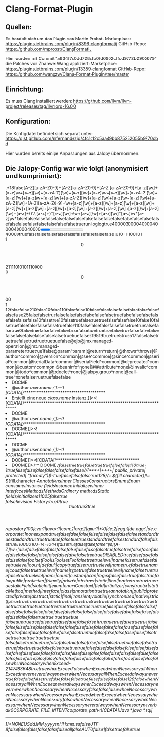 # Clang-Format-Plugin
## Quellen:
Es handelt sich um das Plugin von Martin Probst.
Marketplace:    https://plugins.jetbrains.com/plugin/8396-clangformatij
GitHub-Repo:    https://github.com/mprobst/ClangFormatIJ

Hier wurden mit Commit "a834f7c0dd728cfb0fd6902cffcd9772b2905679" die Patches von Zhanwei Wang appliziert:
Marketplace:    https://plugins.jetbrains.com/plugin/13359-clangformat
GitHub-Repo:    https://github.com/wangzw/Clang-Format-Plugin/tree/master

## Einrichtung:
Es muss Clang installiert werden: https://github.com/llvm/llvm-project/releases/tag/llvmorg-16.0.0

## Konfiguration:
Die Konfigdatei befindet sich separat unter: https://gist.github.com/mfernandezig/4fc1c12c5aa49bb875252055b9770cbd

Hier wurden bereits einige Anpassungen aus Jalopy übernommen.

## Die Jalopy-Config war wie folgt (anonymisiert und komprimiert):

<?xml version="1.0" encoding="UTF-8"?><jalopy vendor="triemax" version="45"><profile name="default"><aliases><alias>.*</alias></aliases><java><general><compliance><version>18</version></compliance></general><inspector><enable>false</enable><naming><classes><abstract>[A-Z][a-zA-Z0-9]+</abstract><general>[A-Z][a-zA-Z0-9]+</general><inner>[A-Z][a-zA-Z0-9]+</inner></classes><fields><default>[a-z][\w]+</default><defaultFinal>[a-z]\w+</defaultFinal><defaultStatic>[a-z][\w]+</defaultStatic><defaultStaticFinal>[a-zA-Z][\w]+</defaultStaticFinal><private>[a-z][\w]+</private><privateFinal>[a-z]\w+</privateFinal><privateStatic>[a-z][\w]+</privateStatic><privateStaticFinal>[a-zA-Z][\w]+</privateStaticFinal><protected>[a-z][\w]+</protected><protectedFinal>[a-z]\w+</protectedFinal><protectedStatic>[a-z][\w]+</protectedStatic><protectedStaticFinal>[a-zA-Z][\w]+</protectedStaticFinal><public>[a-z][\w]+</public><publicFinal>[a-z]\w+</publicFinal><publicStatic>[a-z][\w]+</publicStatic><publicStaticFinal>[a-zA-Z][\w]+</publicStaticFinal></fields><interfaces>[A-Z][a-zA-Z0-9]+</interfaces><labels>\w+</labels><methods><default>[a-z][\w]+</default><defaultStatic>[a-z][\w]+</defaultStatic><defaultStaticFinal>[a-z][\w]+</defaultStaticFinal><private>[a-z][\w]+</private><privateStatic>[a-z][\w]+</privateStatic><privateStaticFinal>[a-z][\w]+</privateStaticFinal><protected>[a-z][\w]+</protected><protectedStatic>[a-z][\w]+</protectedStatic><protectedStaticFinal>[a-z][\w]+</protectedStaticFinal><public>[a-z][\w]+</public><publicStatic>[a-z][\w]+</publicStatic><publicStaticFinal>[a-z][\w]+</publicStaticFinal></methods><packages>[a-z]+(?:\.[a-z]+)*</packages><parameters><default>[a-z][\w]+</default><exception>\w+</exception><final>[a-z][\w]+</final></parameters><variables><local>[a-z][\w]*</local><localFinal>[a-z]\w*</localFinal><loop>[a-z]\w*</loop></variables></naming><tips><addCommentForCollections>false</addCommentForCollections><adhereToNamingConvention>false</adhereToNamingConvention><alwaysOverrideHashCode>false</alwaysOverrideHashCode><avoidThreadGroups>false</avoidThreadGroups><avoidVariableShadowing>false</avoidVariableShadowing><declareCollectionComment>false</declareCollectionComment><dontIgnoreExceptions>false</dontIgnoreExceptions><dontSubstituteObjectEquals>false</dontSubstituteObjectEquals><exceedLineLength>false</exceedLineLength><exceedLineLengthDisableWithinPragma>false</exceedLineLengthDisableWithinPragma><neverDeclareException>false</neverDeclareException><neverDeclareThrowable>false</neverDeclareThrowable><neverInvokeWaitOutsideLoop>false</neverInvokeWaitOutsideLoop><neverReturnZeroArrays>false</neverReturnZeroArrays><neverUseEmptyFinally>false</neverUseEmptyFinally><obeyContractEquals>false</obeyContractEquals><overrideToString>false</overrideToString><referToObjectsByInterface>false</referToObjectsByInterface><replaceStructureWithClass>false</replaceStructureWithClass><stringLiterallI18n>false</stringLiterallI18n><useInterfaceOnlyForTypes>false</useInterfaceOnlyForTypes><wrongCollectionComment>false</wrongCollectionComment></tips></inspector><logging><enable>true</enable><file>run.log</file><type>log</type></logging><messages><autoShow>true</autoShow><priority><general>40000</general><inspector>30000</inspector><parser>40000</parser><parserJavadoc>40000</parserJavadoc><printer>40000</printer><printerJavadoc>40000</printerJavadoc><progress>30000</progress><transform>40000</transform></priority><showStackTrace>true</showStackTrace></messages><printer><alignment><arrayInit>false</arrayInit><methodCallChain>false</methodCallChain><nestedMethodCallChain>false</nestedMethodCallChain><parameterMethodDeclaration>false</parameterMethodDeclaration><ternaryOperator>false</ternaryOperator><variableAssignment>false</variableAssignment><variableIdentifier>false</variableIdentifier></alignment><annotation><insert>false</insert><patterns/></annotation><blanklines><abstractNone>false</abstractNone><after><annotation>1</annotation><assign>0</assign><block>1</block><braceLeft>0</braceLeft><braceLeftClass>-1</braceLeftClass><braceLeftMethod>-1</braceLeftMethod><braceLeftNewline>0</braceLeftNewline><class>0</class><comment><separator>1</separator></comment><declaration>0</declaration><enum>1</enum><footer>1</footer><header>0</header><imports>2</imports><interface>1</interface><method>1</method><package>1</package><sqlj>1</sqlj></after><before><annotation>0</annotation><block>1</block><braceRight>0</braceRight><caseBlock>1</caseBlock><class>0</class><comment><javadoc>1</javadoc><multiline>1</multiline><separator>1</separator><singleline>0</singleline></comment><controlStatement>0</controlStatement><declaration>0</declaration><enum>0</enum><footer>0</footer><header>0</header><interface>0</interface><method>0</method><section>1</section><sqlj>1</sqlj></before><headerKeepUpTo>2</headerKeepUpTo><ignoreSwitchBlock>false</ignoreSwitchBlock><ignoreSwitchBreak>false</ignoreSwitchBreak><keepUpTo>2</keepUpTo></blanklines><braces><anonInner><indentSizeBeforeLeft>1</indentSizeBeforeLeft><indentSizeBeforeRight>0</indentSizeBeforeRight><lineBreakLeft>false</lineBreakLeft></anonInner><array><indentSizeBeforeLeft>1</indentSizeBeforeLeft><indentSizeBeforeRight>0</indentSizeBeforeRight><lineBreakLeft>false</lineBreakLeft></array><catch><indentSizeAfterRight>1</indentSizeAfterRight><indentSizeBeforeLeft>1</indentSizeBeforeLeft><indentSizeBeforeRight>0</indentSizeBeforeRight><lineBreakLeft>false</lineBreakLeft><lineBreakRight>false</lineBreakRight></catch><class><indentSizeBeforeLeft>1</indentSizeBeforeLeft><indentSizeBeforeRight>0</indentSizeBeforeRight><lineBreakLeft>false</lineBreakLeft></class><comment><class>false</class><ctor>false</ctor><for>false</for><ifElse>false</ifElse><interface>false</interface><method>false</method><switch>false</switch><synchronized>false</synchronized><threshold>25</threshold><tryCatchFinally>false</tryCatchFinally><while>false</while></comment><compact><arrayInit>true</arrayInit><ctor>false</ctor><else>false</else><elseIf>false</elseIf><enum>false</enum><enumConstant>false</enumConstant><if>false</if><lambda>true</lambda><method>false</method><singleIf>false</singleIf><throwAndReturn>false</throwAndReturn></compact><empty><cuddle>false</cuddle><insertStatement>false</insertStatement><obeyBraceStyle>false</obeyBraceStyle><obeyBraceStyleArray>false</obeyBraceStyleArray></empty><enum><indentSizeBeforeLeft>1</indentSizeBeforeLeft><indentSizeBeforeRight>0</indentSizeBeforeRight><lineBreakLeft>false</lineBreakLeft></enum><globalStyle>true</globalStyle><initializer><indentSizeBeforeLeft>1</indentSizeBeforeLeft><indentSizeBeforeRight>0</indentSizeBeforeRight><lineBreakLeft>false</lineBreakLeft></initializer><insert><doWhile>true</doWhile><for>false</for><ifElse>true</ifElse><singleIf>true</singleIf><singleLine>false</singleLine><switch>false</switch><while>false</while></insert><lambda><indentSizeBeforeLeft>1</indentSizeBeforeLeft><indentSizeBeforeRight>0</indentSizeBeforeRight><lineBreakLeft>false</lineBreakLeft></lambda><method><indentSizeBeforeLeft>1</indentSizeBeforeLeft><indentSizeBeforeRight>0</indentSizeBeforeRight><lineBreakLeft>false</lineBreakLeft></method><remove><block>true</block><doWhile>false</doWhile><for>false</for><ifElse>false</ifElse><singleIf>false</singleIf><switch>true</switch><while>false</while></remove><statement><indentSizeAfterRight>1</indentSizeAfterRight><indentSizeBeforeLeft>1</indentSizeBeforeLeft><indentSizeBeforeRight>0</indentSizeBeforeRight><lineBreakLeft>false</lineBreakLeft><lineBreakRight>false</lineBreakRight></statement><treatDifferent><methodClass>false</methodClass><methodClassIfWrapped>false</methodClassIfWrapped><statementWrapped>false</statementWrapped></treatDifferent></braces><chunks><blankLines>true</blankLines><comments>true</comments><wrap>false</wrap></chunks><comments><format><multiLine>false</multiLine><singleLine>true</singleLine></format><javadoc><blankLines><xdoclet>0</xdoclet></blankLines><blockTagsShort>false</blockTagsShort><check><description><enabled>true</enabled><firstSentence>false</firstSentence><onlyWhenGenerate>false</onlyWhenGenerate><onlyWhenNoSee>false</onlyWhenNoSee><onlyWhenParamOrReturn>false</onlyWhenParamOrReturn><useReturnDescription>false</useReturnDescription></description><ignoreRuntimeExceptions>true</ignoreRuntimeExceptions><innerclass>true</innerclass><keepThrowsTags>true</keepThrowsTags><suppressWhenSee>false</suppressWhenSee><tags><enabled>true</enabled><missingDescription>false</missingDescription><missingTags>false</missingTags><onlyWhenGenerate>false</onlyWhenGenerate><onlyWhenParamOrReturn>false</onlyWhenParamOrReturn><useDescription>false</useDescription></tags><throwsTags>false</throwsTags></check><classShort>false</classShort><compact><attribute>false</attribute></compact><enumShort>false</enumShort><failOnError>true</failOnError><fieldsShort>true</fieldsShort><generate><bean>false</bean><class>519</class><constructor>519</constructor><enabled>true</enabled><excludeOverride>true</excludeOverride><exclusions/><field>5</field><formatBeanProperty>true</formatBeanProperty><method>517</method><seeTag>false</seeTag><useExisting>false</useExisting></generate><html><indent>true</indent><verify>true</verify></html><methodsShort>false</methodsShort><normalizeWhitespace>true</normalizeWhitespace><parseComments>true</parseComments><removePreformattedStar>true</removePreformattedStar><tags><align>true</align><alignAttributes>false</alignAttributes><custom><html/><inline/><standard>@ejb</standard><xdoclet>@jmx.managed-operation|@jmx.managed-parameter</xdoclet></custom><group>true</group><indent>true</indent><innerSpacing>1</innerSpacing><methodTypeParams>false</methodTypeParams><order>@param^param|@return^return|@throws^throws|@author^common|@version^common|@see^common|@since^common|@serial^common|@serialData^common|@serialField^common|@deprecated^common|@custom^common|@beaninfo^none|@@attribute^none|@invalid^common|@todo^common|@xdoclet^none|@jalopy.group^none|@call-tree^none</order><removeMisused>false</removeMisused><sort>true</sort><sortAttributes>true</sortAttributes><sortXDoclet>false</sortXDoclet><spelling>false</spelling></tags><templates><class><![CDATA[/********************************************************************
* DOCME
* @author $user.name$
  */]]></class><constructor><bottom><![CDATA[ */]]></bottom><exception><![CDATA[ * @throws $exception.type$ DOCME]]></exception><param><![CDATA[ * @param $param.name$ DOCME]]></param><top><![CDATA[/***************************************
* Erstellt eine neue $class.name$ Instanz.]]></top></constructor><enum><![CDATA[/********************************************************************
* DOCME
* @author $user.name$
  */]]></enum><getter><bottom><![CDATA[ */]]></bottom><exception><![CDATA[ * @throws $exception.type$ DOCME]]></exception><param><![CDATA[ * @param $param.name$ DOCME]]></param><return><![CDATA[ * @return DOCME]]></return><top><![CDATA[/***************************************
* DOCME]]></top></getter><interface><![CDATA[/********************************************************************
* DOCME
* @author $user.name$
  */]]></interface><method><bottom><![CDATA[ */]]></bottom><exception><![CDATA[ * @throws $exception.type$ DOCME]]></exception><param><![CDATA[ * @param $param.name$ DOCME]]></param><return><![CDATA[ * @return DOCME]]></return><top><![CDATA[/***************************************
* DOCME]]></top></method><setter><bottom><![CDATA[ */]]></bottom><exception><![CDATA[ * @throws $exception.type$ DOCME]]></exception><param><![CDATA[ * @param $param.name$ DOCME]]></param><top><![CDATA[/***************************************
* DOCME]]></top></setter><variable>/** DOCME */</variable></templates><transform>false</transform><wrap><after><delim><class>true</class><ctor>true</ctor><field>false</field><interface>true</interface><method>true</method></delim></after><inline>false</inline><keepNewline>false</keepNewline><lineLength>110</lineLength></wrap></javadoc><keepFirstColumnAsIs>true</keepFirstColumnAsIs><moveAfterBrace>-1</moveAfterBrace><reflow><multiLine>true</multiLine><singeLine>false</singeLine></reflow><remove><javadoc><all>false</all><enable>false</enable><pattern/></javadoc><multiLine><all>false</all><enable>false</enable><pattern/></multiLine><singleLine><all>false</all><enable>false</enable><pattern>//(\*\*\*+|\+\+\++| public| private| protected| &quot;friendly&quot;)$</pattern></singleLine></remove><separator><fillCharacter>-</fillCharacter><insert>true</insert><insertAccess>false</insertAccess><insertMethodRecursive>false</insertMethodRecursive><insertMethods>false</insertMethods><insertRecursive>true</insertRecursive><length>128</length><methodTemplate>//~ ${fill.character}*</methodTemplate><staticMethodTemplate>//~ ${fill.character}*</staticMethodTemplate><template>//~ ${description} ${fill.character}*</template><text><annotation>Annotations</annotation><class>Inner Classes</class><constructor>Constructors</constructor><enum>Enums</enum><enumConstant>Enum constants</enumConstant><field>Instance fields</field><initializer>Instance initializers</initializer><interface>Inner Interfaces</interface><method>Methods</method><methodStatic>Methods</methodStatic><ordinary>Ordinary methods</ordinary><static>Static fields/initializers</static></text></separator><wrap><lineLength>110</lineLength><minSpace>25</minSpace><multiLine>false</multiLine><singleLine>true</singleLine></wrap></comments><environment/><footer><keepTags>false</keepTags><keys>Revision History:</keys><override>true</override><smartMode>0</smartMode><text/><use>true</use></footer><header><keepTags>true</keepTags><keys/><override>true</override><smartMode>3</smartMode><text><![CDATA[//#***************************************************************************
//# CORPORATE_NAME Source File: $file.name$
//# Copyright (c) 1996-$date.year$ by CORPORATE_NAME
//# All rights reserved.
//#***************************************************************************]]></text><use>true</use></header><imports><classRepositoryDirectory>repository</classRepositoryDirectory><grouping><defaultDepth>100</defaultDepth><packages>java:1|javax:1|com:2|org:2|gnu:1|*:0|de:2|egg:1|de.egg:1|de.corporate:1</packages><static>none</static></grouping><policy>expand</policy><sort>true</sort><useCustomImplementation>false</useCustomImplementation></imports><indentation><align><anonInnerClass>false</anonInnerClass><arrayInitializers>false</arrayInitializers><assert>false</assert><endlineComment>false</endlineComment><enumConstant>false</enumConstant><lambda>false</lambda><parenthesesRight>false</parenthesesRight></align><arrayInit>standard</arrayInit><blockBody>true</blockBody><callArgs>standard</callArgs><caseBody>true</caseBody><caseFromSwitch>true</caseFromSwitch><classBody>true</classBody><continuation><block>true</block><operator>false</operator><parameter>true</parameter><return>true</return></continuation><declParams>standard</declParams><dottedExpr>true</dottedExpr><firstColumnComments>false</firstColumnComments><general>standard</general><increaseHotSpots>false</increaseHotSpots><label>false</label><methodBody>true</methodBody><sizes><bigGapIndent>8</bigGapIndent><braceCuddled>1</braceCuddled><braceLeft>0</braceLeft><braceRight>0</braceRight><braceRightAfter>0</braceRightAfter><continuation>0</continuation><deep>100</deep><extends>-1</extends><general>4</general><implements>-1</implements><leading>0</leading><tabs>4</tabs><throws>4</throws><trailingComment>1</trailingComment></sizes><tabs><comments>false</comments><enable>true</enable><onlyLeading>false</onlyLeading></tabs><ternaryOperand>false</ternaryOperand></indentation><misc><arrayBracketsAfterIdent>false</arrayBracketsAfterIdent><booleanGetter>^(is)[A-Z]\w+</booleanGetter><callTree>false</callTree><insertExpressionParentheses>false</insertExpressionParentheses><insertImplicitConstructor>false</insertImplicitConstructor><insertLoggingConditional>false</insertLoggingConditional><insertOverride>false</insertOverride><insertParameterFinal>false</insertParameterFinal><insertParen><return>false</return><throw>false</throw></insertParen><insertQualifier>false</insertQualifier><insertSerialID><addComment>true</addComment><addDefault>false</addDefault></insertSerialID><insertTrailingNewline>true</insertTrailingNewline><insertUID>false</insertUID><insertVariableFinal>false</insertVariableFinal><javadocOnly>false</javadocOnly><keepSameLine><else>false</else><elseIf>false</elseIf><if>false</if><singleIf>false</singleIf><throwAndReturn>false</throwAndReturn></keepSameLine><removeParameterFinal>false</removeParameterFinal><removeQualifier>false</removeQualifier><removeRedundantModifier>false</removeRedundantModifier><requireBeanPropertyField>true</requireBeanPropertyField><splitMultiVariables>true</splitMultiVariables><thisQualifier>DISABLED</thisQualifier></misc><searchAndReplace><javadoc>true</javadoc><multiLine>false</multiLine><patterns><![CDATA[(?m)\bTODO\s*:?\s*DOCUMENT(\s*ME)?!?
DOCME]]></patterns><singleLine>false</singleLine><stringLiteral>false</stringLiteral></searchAndReplace><sorting><declaration><bean><enable>false</enable><keepTogether>false</keepTogether><order>foo|getFoo|isFoo|setFoo</order></bean><class><enable>false</enable><level>true</level><name>true</name><order>level|name</order></class><constructor><copy>false</copy><count>true</count><default>false</default><enable>false</enable><level>true</level><order>level|count|default|copy</order></constructor><enable>true</enable><enum><enable>false</enable><level>true</level><name>true</name><order>level|name</order></enum><enumConstant><count>true</count><enable>false</enable><name>true</name><order>name|count</order></enumConstant><field><enable>false</enable><level>true</level><name>true</name><order>level|name|type</order><type>true</type></field><interface><enable>false</enable><level>true</level><name>true</name><order>level|name</order></interface><method><bean>false</bean><count>true</count><custom>true</custom><enable>false</enable><level>true</level><name>true</name><order>level|name|count|custom|bean|regex</order><regex><enable>false</enable><order/></regex><static>false</static></method><modifier><abstract>true</abstract><final>false</final><friendly>true</friendly><native>false</native><order>public|protected|friendly|private|abstract|static|final|native</order><private>true</private><protected>true</protected><public>true</public><static>true</static></modifier><order>staticField|staticInit|enum|enumConstant|field|initializer|constructor|staticMethod|method|interface|class|annotation</order></declaration><modifier><annotation>true</annotation><enable>true</enable><order>annotation|public|protected|private|abstract|static|final|transient|volatile|synchronized|native|strictfp</order></modifier></sorting><whitespace><after><ampersand><typeParam>true</typeParam></ampersand><colon><assert>true</assert><conditional>true</conditional><for>true</for><label>true</label></colon><comma><annotationArrayInit>true</annotationArrayInit><annotationMember>true</annotationMember><arrayInit>true</arrayInit><creatorCall>true</creatorCall><ctorCall>true</ctorCall><ctorDecl>true</ctorDecl><enumConstant>true</enumConstant><enumConstantArgument>true</enumConstantArgument><extends>true</extends><forInit>true</forInit><forUpdate>true</forUpdate><implements>true</implements><lambda>true</lambda><methodCall>true</methodCall><methodDecl>true</methodDecl><multiField>true</multiField><multiVar>true</multiVar><throwsCtor>true</throwsCtor><throwsMethod>true</throwsMethod><typeArgument>true</typeArgument><typeParam>true</typeParam><typeRef>true</typeRef></comma><ellipsis>true</ellipsis><lbrace><annotation>true</annotation><arrayInit>true</arrayInit><compactedBraces>true</compactedBraces></lbrace><lbracket><arrayAccess>false</arrayAccess><arrayCreator>false</arrayCreator><typeArgument>false</typeArgument><typeParam>false</typeParam><typeReference>false</typeReference></lbracket><lparen><annotationMember>false</annotationMember><catch>false</catch><creatorCall>false</creatorCall><ctorCall>false</ctorCall><ctorDecl>false</ctorDecl><enumConstant>false</enumConstant><expr>false</expr><for>false</for><if>false</if><lambda>false</lambda><methodCall>false</methodCall><methodDecl>false</methodDecl><return>false</return><switch>false</switch><synchronized>false</synchronized><throw>false</throw><try>false</try><typeCast>false</typeCast><while>false</while></lparen><operator><arrow>true</arrow><assign>true        <annotation>true</annotation></assign><bitwise>true</bitwise><logical>true</logical><math>true</math><prefix>false</prefix><relational>true</relational><shift>true</shift><stringConcat>true</stringConcat><unary>false</unary></operator><question><conditional>true</conditional><typeArgument>false</typeArgument><typeParam>false</typeParam></question><rbracket><typeArgument>false</typeArgument><typeParam>false</typeParam></rbracket><semicolon>1</semicolon><typeCast>true</typeCast></after><before><ampersand><typeParam>true</typeParam></ampersand><colon><assert>true</assert><case>false</case><conditional>true</conditional><for>true</for><label>false</label></colon><comma><annotationArrayInit>false</annotationArrayInit><annotationMember>false</annotationMember><arrayInit>false</arrayInit><creatorCall>false</creatorCall><ctorCall>false</ctorCall><ctorDecl>false</ctorDecl><enumConstant>false</enumConstant><enumConstantArgument>false</enumConstantArgument><extends>false</extends><forInit>false</forInit><forUpdate>false</forUpdate><implements>false</implements><lambda>false</lambda><methodCall>false</methodCall><methodDecl>false</methodDecl><multiField>false</multiField><multiVar>false</multiVar><throwsCtor>false</throwsCtor><throwsMethod>false</throwsMethod><typeArgument>false</typeArgument><typeParam>false</typeParam><typeRef>false</typeRef></comma><ellipsis>false</ellipsis><lbrace><arrayInit>true</arrayInit><compactedBraces>true</compactedBraces></lbrace><lbracket><arrayAccess>false</arrayAccess><arrayCreator>false</arrayCreator><arrayDeclaration>false</arrayDeclaration><typeArgument>false</typeArgument><typeParam>false</typeParam><typeReference>false</typeReference></lbracket><lparen><return>true</return><throw>true</throw></lparen><operator><arrow>true</arrow><assign>true        <annotation>true</annotation></assign><bitwise>true</bitwise><logical>true</logical><math>true</math><not>false</not><postfix>false</postfix><relational>true</relational><shift>true</shift><stringConcat>true</stringConcat></operator><parentheses><annotationMember>false</annotationMember><annotationTypeMember>false</annotationTypeMember><catch>true</catch><creator>false</creator><ctorCall>false</ctorCall><ctorDecl>false</ctorDecl><enumConstant>false</enumConstant><for>true</for><if>true</if><methodCall>false</methodCall><methodDeclaration>false</methodDeclaration><switch>true</switch><synchronized>true</synchronized><try>false</try><while>true</while></parentheses><question><conditional>true</conditional><typeArgument>false</typeArgument><typeParam>false</typeParam></question><rbrace><annotation>true</annotation><arrayInit>true</arrayInit><compactedBraces>true</compactedBraces></rbrace><rbracket><arrayAccess>false</arrayAccess><arrayCreator>false</arrayCreator><typeArgument>false</typeArgument><typeParam>false</typeParam><typeReference>false</typeReference></rbracket><rparen><annotationMember>false</annotationMember><catch>false</catch><creatorCall>false</creatorCall><ctorCall>false</ctorCall><ctorDecl>false</ctorDecl><enumConstant>false</enumConstant><expr>false</expr><for>false</for><if>false</if><lambda>false</lambda><methodCall>false</methodCall><methodDecl>false</methodDecl><return>false</return><switch>false</switch><synchronized>false</synchronized><throw>false</throw><try>false</try><typeCast>false</typeCast><while>false</while></rparen><semi><for>false</for></semi></before><compact><parentheses>false</parentheses></compact><emptyBraces><arrayInit>false</arrayInit><decl>false</decl></emptyBraces><emptyBracket><arrayCreator>false</arrayCreator><arrayDeclaration>false</arrayDeclaration><typeArgument>false</typeArgument></emptyBracket><emptyParen><annotationTypeMember>false</annotationTypeMember><creatorCall>false</creatorCall><ctorCall>false</ctorCall><ctorDecl>false</ctorDecl><emptyEnumParen>false</emptyEnumParen><lambda>false</lambda><methodCall>false</methodCall><methodDecl>false</methodDecl></emptyParen></whitespace><wrapping><after><annotationMember>whenNecessary</annotationMember><leftParenthesis><annotation>whenExceed</annotation></leftParenthesis></after><always><after><arrayElement>-2147483648</arrayElement><braceRight>true</braceRight></after><before><braceLeft>true</braceLeft></before></always><assign>whenExceed</assign><becauseComments>false</becauseComments><before><rightParenthesis><annotation>whenExceed</annotation></rightParenthesis></before><callArgument>whenNecessary</callArgument><chainedCall>allWhenExceed</chainedCall><declarationKeyword><after>never</after><before>never</before></declarationKeyword><enumConstant>always</enumConstant><expression>never</expression><extends>whenNecessary</extends><extendsTypes>allWhenExceed</extendsTypes><fieldMarkerAnnotation>always</fieldMarkerAnnotation><fieldName>never</fieldName><general><avoidBareLeftParen>true</avoidBareLeftParen><beforeOperator>false</beforeOperator><concatOnlyWhenBothLiteral>false</concatOnlyWhenBothLiteral><disable><complexExpr>false</complexExpr></disable><enable>true</enable><keepLinebreak>false</keepLinebreak><keepLinebreakArray>false</keepLinebreakArray><keepLinebreakCallArgs>false</keepLinebreakCallArgs><keepLinebreakConcat>true</keepLinebreakConcat><keepLinebreakDeclParams>false</keepLinebreakDeclParams><keepLinebreakDot>false</keepLinebreakDot><keepLinebreakEnumConstasnt>false</keepLinebreakEnumConstasnt><keepLinebreakTernary>false</keepLinebreakTernary><lineLength>128</lineLength><strictlyObeyKeepLinebreak>false</strictlyObeyKeepLinebreak></general><implements>whenNecessary</implements><implementsTypes>allWhenExceed</implementsTypes><import>never</import><label>always</label><lambda>whenExceed</lambda><markerAnnotation>always</markerAnnotation><methodName>whenNecessary</methodName><multiVar><declarator>never</declarator><type>never</type></multiVar><nestedCallArgument>whenNecessary</nestedCallArgument><nestedChainedCall>whenNecessary</nestedChainedCall><ondemand><after><parameter>false</parameter></after><argsLower>false</argsLower><stringLiteral>false</stringLiteral></ondemand><operator>whenNecessary</operator><operatorIndex>whenNecessary</operatorIndex><parameter>whenNecessary</parameter><parameterAnnotation>whenExceed</parameterAnnotation><parameterMarkerAnnotation>whenExceed</parameterMarkerAnnotation><parenGrouping>whenNecessary</parenGrouping><parenLeft>whenNecessary</parenLeft><parenRight>whenNecessary</parenRight><preferLowerLevel><methodCallAssignments>false</methodCallAssignments></preferLowerLevel><qualifier>whenNecessary</qualifier><registryAssign>whenNecessary</registryAssign><return>whenNecessary</return><ternaryColon>whenNecessary</ternaryColon><ternaryQuestion>whenNecessary</ternaryQuestion><throws><after>never</after><before>always</before></throws><throwsTypes>whenNecessary</throwsTypes><typeParameter>never</typeParameter></wrapping></printer></java><shared><backup><directory>bak</directory><level>0</level></backup><convention><description>CORPORATE_FILE_INTENT</description><local/><name>corporate_path</name></convention><exclusions/><fileTypes><![CDATA[Java
  *.java
  *.sqlj
---
]]></fileTypes><history><location/><method>NONE</method></history><locale><country>US</country><datePattern>dd.MM.yyyy</datePattern><language>en</language><timePattern>HH:mm:ss</timePattern></locale><misc><checkout>false</checkout><encoding>UTF-8</encoding><forceEncoding>false</forceEncoding><forceFormatting>false</forceFormatting><forceLineSeparator>false</forceLineSeparator><formatOnCheckin>false</formatOnCheckin><formatOnGeneration>false</formatOnGeneration><formatOnLoad>false</formatOnLoad><formatOnSave>all</formatOnSave><keepEditorState>false</keepEditorState><lineSeparator>AUTO</lineSeparator><testFormatting>false</testFormatting><threadCount>1</threadCount><useEditorPreview>false</useEditorPreview></misc><project><autoSwitch>true</autoSwitch></project><repository><failOnError>false</failOnError><warnOnError>true</warnOnError></repository></shared></profile></jalopy>


